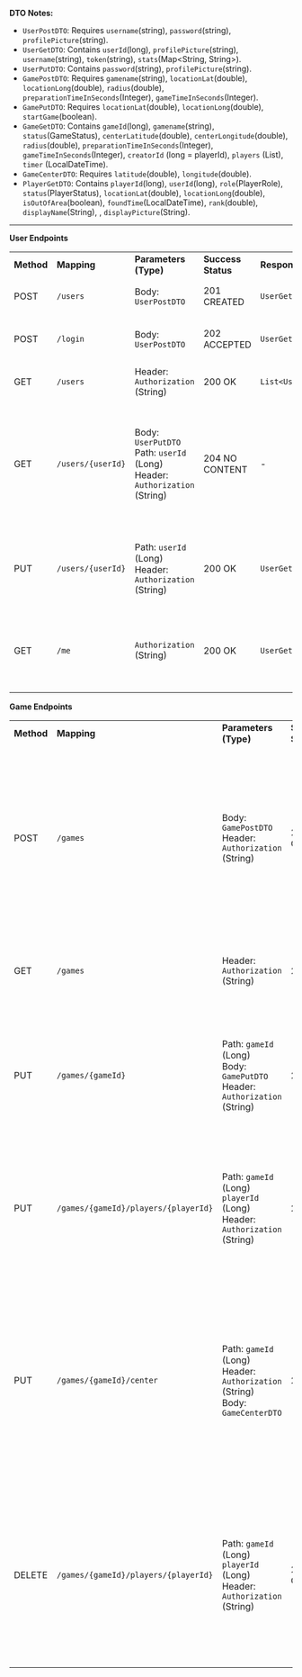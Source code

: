 **DTO Notes:** 

- `UserPostDTO`: Requires `username`(string), `password`(string), `profilePicture`(string).
- `UserGetDTO`: Contains `userId`(long), `profilePicture`(string), `username`(string), `token`(string), `stats`(Map<String, String>).
- `UserPutDTO`: Contains `password`(string), `profilePicture`(string).
- `GamePostDTO`: Requires `gamename`(string), `locationLat`(double), `locationLong`(double), `radius`(double), `preparationTimeInSeconds`(Integer), `gameTimeInSeconds`(Integer).
- `GamePutDTO`: Requires `locationLat`(double), `locationLong`(double), `startGame`(boolean).
- `GameGetDTO`: Contains `gameId`(long), `gamename`(string), `status`(GameStatus), `centerLatitude`(double), `centerLongitude`(double), `radius`(double), `preparationTimeInSeconds`(Integer), `gameTimeInSeconds`(Integer), `creatorId` (long = playerId), `players` (List<PlayerGetDTO>), `timer` (LocalDateTime).
- `GameCenterDTO`: Requires `latitude`(double), `longitude`(double).
- `PlayerGetDTO`: Contains `playerId`(long), `userId`(long),  `role`(PlayerRole), `status`(PlayerStatus), `locationLat`(double), `locationLong`(double), `isOutOfArea`(boolean), `foundTime`(LocalDateTime), `rank`(double), `displayName`(String), , `displayPicture`(String).

---

**User Endpoints**

|            |                   |                                                                                   |                    |                    |                                                                       |                                                                                                                              |
|------------|-------------------|-----------------------------------------------------------------------------------|--------------------|--------------------|-----------------------------------------------------------------------|------------------------------------------------------------------------------------------------------------------------------|
| **Method** | **Mapping**       | **Parameters (Type)**                                                             | **Success Status** | **Response Body**  | **Description**                                                       | **Potential Errors**                                                                                                         |
| POST       | `/users`          | Body: `UserPostDTO`                                                               | 201 CREATED        | `UserGetDTO`       | Register a new user.                                                  | 409 CONFLICT (Username exists)                                                                                               |
| POST       | `/login`          | Body: `UserPostDTO`                                                               | 202 ACCEPTED       | `UserGetDTO`       | Log in a user.                                                        | 401 UNAUTHORIZED (Invalid credentials)                                                                                       |
| GET        | `/users`          | Header: `Authorization` (String)                                                  | 200 OK             | `List<UserGetDTO>` | Get a list of all users.                                              | 401 UNAUTHORIZED (Invalid token)                                                                                             |
| GET        | `/users/{userId}` | Body: `UserPutDTO`<br/>Path: `userId` (Long)<br/>Header: `Authorization` (String) | 204 NO CONTENT     | -                  | Update user profile (only works if requested `userId` matches token). | 401 UNAUTHORIZED (Invalid token)<br/>409 FORBIDDEN (Not own profile / User mismatch)<br/>404 NOT FOUND (userId not existing) |
| PUT        | `/users/{userId}` | Path: `userId` (Long)<br/>Header: `Authorization` (String)                        | 200 OK             | `UserGetDTO`       | Get user profile (only works if requested `userId` matches token).    | 401 UNAUTHORIZED (Invalid token)<br/>404 NOT FOUND (Not own profile / User mismatch)                                         |
| GET        | `/me`              | `Authorization` (String)                                                          | 200 OK             | `UserGetDTO`       | Get own user profile                                                  | 401 UNAUTHORIZED (Invalid token)<br/>404 NOT FOUND (Not own profile / User mismatch)                                         |

**Game Endpoints**

|            |                                      |                                                                                      |                    |                    |                                                                                |                                                                                                                                                                                                                                |
|------------|--------------------------------------|--------------------------------------------------------------------------------------|--------------------|--------------------|--------------------------------------------------------------------------------|--------------------------------------------------------------------------------------------------------------------------------------------------------------------------------------------------------------------------------|
| **Method** | **Mapping**                          | **Parameters (Type)**                                                                | **Success Status** | **Response Body**  | **Description**                                                                | **Potential Errors**                                                                                                                                                                                                           |
| POST       | `/games`                             | Body: `GamePostDTO`<br/>Header: `Authorization` (String)                             | 201 CREATED        | `GameGetDTO`       | Create a new game. Creator is added as first player.                           | 401 UNAUTHORIZED (Invalid token)<br/>409 CONFLICT (Gamename exists)<br/>409 CONFLICT (User is already a Player)<br/>400 BAD REQUEST (prepTime not 10-300 / gameTime not 60-900 / radius not 5-100)                             |
| GET        | `/games`                             | Header: `Authorization` (String)                                                     | 200 OK             | `List<GameGetDTO>` | Get a list of joinable games (status IN_LOBBY).(polling method)                | 401 UNAUTHORIZED (Invalid token)                                                                                                                                                                                               |
| PUT        | `/games/{gameId}`                    | Path: `gameId` (Long)<br/>Body: `GamePutDTO`<br/>Header: `Authorization` (String)    | 200 OK             | `GameGetDTO`       | start game, join game and update location (polling method)                     | 401 UNAUTHORIZED (Invalid token)<br/>404 NOT FOUND (Game not found)<br/>403 FORBIDDEN (Game full / Not creator / Not enough players)                                                                                           |
| PUT        | `/games/{gameId}/players/{playerId}` | Path: `gameId` (Long) `playerId` (Long)<br/>Header: `Authorization` (String)         | 200 OK             | `GameGetDTO`       | player admits caught                                                           | 401 UNAUTHORIZED (Invalid token)<br/>404 NOT FOUND (Game not found)<br/>403 FORBIDDEN (player not in that game or user not that player)                                                                                        |
| PUT        | `/games/{gameId}/center`             | Path: `gameId` (Long)<br/>Header: `Authorization` (String)<br/>Body: `GameCenterDTO` | 200 OK             | `GameGetDTO`       | hunter powerup; changes game area center                                   | 401 UNAUTHORIZED (Invalid token)<br/>404 NOT FOUND (Game not found)<br/>403 FORBIDDEN (game is not in inGame status / player not a hunter / user not a player of that game / new coordinates are outside of current game area) |
| DELETE     | `/games/{gameId}/players/{playerId}` | Path: `gameId` (Long) `playerId` (Long) Header: `Authorization` (String)             | 204 NO CONTENT     | -                  | Leave game with status INLOBBY, if creator leaves game with all players is deleted | 401 UNAUTHORIZED (Invalid token)<br/>404 NOT FOUND (Game/Player not found)<br/>409 CONFLICT (Game not INLOBBY)<br/>403 FORBIDDEN (Player is not in that game or User is not that player)                                       |
